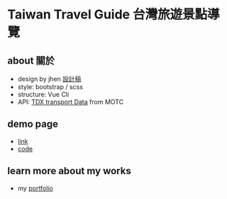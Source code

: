 # Taiwan Travel Guide 台灣旅遊景點導覽

## about 關於

- design by jhen [設計稿](https://2021.thef2e.com/users/6296427084285739194)
- style: bootstrap / scss
- structure: Vue Cli
- API: [TDX transport Data](https://tdx.transportdata.tw/api-service/swagger) from MOTC

## demo page

- [link](https://joy-port.github.io/travel-guide/)
- [code](https://github.com/Joy-port/travel-guide)

## learn more about my works
- my [portfolio](https://www.joycheng.io)